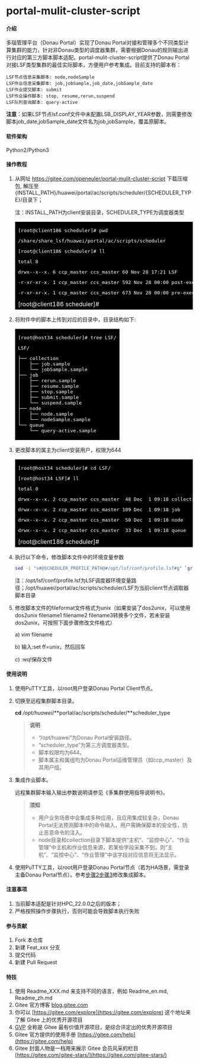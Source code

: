 # portal-mulit-cluster-script

#### 介绍
多瑙管理平台（Donau Portal）实现了Donau Portal对接和管理多个不同类型计算集群的能力，针对非Donau类型的调度器集群，需要根据Donau的规则输出进行对应的第三方脚本脚本适配。portal-mulit-cluster-script提供了Donau Portal对接LSF类型集群的最佳实际脚本，方便用户参考集成。目前支持的脚本有：

````
LSF节点信息采集脚本: node,nodeSample
LSF作业信息采集脚本: job,jobSample,job_date,jobSample_date  
LSF作业提交脚本: submit
LSF作业操作脚本: stop, resume,rerun,suspend
LSF队列查询脚本: query-active
````

**注意**：如果LSF节点lsf.conf文件中未配置LSB_DISPLAY_YEAR参数，则需要修改脚本job_date,jobSample_date文件名为job,jobSample，覆盖原脚本。

#### 软件架构
Python2/Python3


#### 操作教程

1. 从网址 https://gitee.com/openeuler/portal-mulit-cluster-script 下载压缩包, 解压至{INSTALL_PATH}/huawei/portal/ac/scripts/scheduler/{SCHEDULER_TYPE}/目录下；

   注：INSTALL_PATH为client安装目录，SCHEDULER_TYPE为调度器类型

   <table> <tr> <td style='color:#fff;background:black'><pre>[root@client186 scheduler]# pwd</pre>
   <pre>/share/share_lsf/huawei/portal/ac/scripts/scheduler</pre>
   <pre>[root@client186 scheduler]# ll</pre>
   <pre>total 8</pre>
   <pre>drwx--x--x. 6 ccp_master ccs_master 60 Nov 28 17:21 LSF</pre>
   <pre>-r-xr-xr-x. 1 ccp_master ccs_master 592 Nov 28 00:00 post-exec.sh</pre>
   <pre>-r-xr-xr-x. 1 ccp_master ccs_master 673 Nov 28 00:00 pre-exec.sh</pre>
   [root@client186 scheduler]# </td> </tr> </table>

2. 将附件中的脚本上传到对应的目录中，目录结构如下:

   <table> <tr> <td style='color:#fff;background:black'><pre>[root@host34 scheduler]# tree LSF/</pre>
   <pre>LSF/</pre>
   <pre>├── collection
   │   ├── job.sample
   │   └── jobSample.sample
   ├── job
   │   ├── rerun.sample
   │   ├── resume.sample
   │   ├── stop.sample
   │   ├── submit.sample
   │   └── suspend.sample
   ├── node
   │   ├── node.sample
   │   └── nodeSample.sample
   └── queue
       └── query-active.sample </td> </tr> </table>

3. 更改脚本的属主为client安装用户，权限为644

   <table> <tr> <td style='color:#fff;background:black'><pre>[root@host34 scheduler]# cd LSF/</pre>
   <pre>[root@host34 LSF]# ll</pre>
   <pre>total 0</pre>
   <pre>drwx--x--x. 2 ccp_master ccs_master  48 Dec  1 09:18 collection</pre>
   <pre>drwx--x--x. 2 ccp_master ccs_master 109 Dec  1 09:18 job</pre>
   <pre>drwx--x--x. 2 ccp_master ccs_master  50 Dec  1 09:18 node</pre>
   <pre>drwx--x--x. 2 ccp_master ccs_master  33 Dec  1 09:18 queue</pre>
   [root@client186 scheduler]# </td> </tr> </table>

4. 执行以下命令，修改脚本文件中的环境变量参数

   ```sh
   sed -i "s#@SCHEDULER_PROFILE_PATH@#/opt/lsf/conf/profile.lsf#g" `grep @SCHEDULER_PROFILE_PATH@ -rl /opt/huawei/portal/ac/scripts/scheduler/LSF`
   ```

   注：/opt/lsf/conf/profile.lsf为LSF调度器环境变量路径；/opt/huawei/portal/ac/scripts/scheduler/LSF为当前client节点调取器脚本目录

5. 修改脚本文件的fileformat文件格式为unix（如果安装了dos2unix，可以使用dos2unix filename1 filename2 filename3转换多个文件，若未安装dos2unix，可按照下面步骤修改文件格式）

   a)     vim filename

   b)     输入:set ff=unix，然后回车

   c)     :wq!保存文件

#### 使用说明

1. 使用PuTTY工具，以root用户登录Donau Portal Client节点。

2. <span id="step2">切换至远程集群脚本目录。</span>

   **cd** */opt/huawei*/**portal/ac/scripts/scheduler/**scheduler_type

   >**说明**
   >
   >*  “/opt/huawei”为Donau Portal安装路径。
   >*  “scheduler_type”为第三方调度器类型。
   >*  脚本权限均为644。
   >*  脚本属主和属组均为Donau Portal运维管理员（如ccp_master）及其用户组。

3. <span id="step3">集成作业脚本。</span>

   远程集群脚本输入输出参数说明请参见《多集群使用指导说明书》。

   >**须知**
   >
   >* 用户业务场景中会集成多种应用，且应用集成较复杂，Donau Portal无法预测脚本中的命令输入，用户需确保脚本的安全性，防止恶意命令的注入。
   >* node目录和collection目录下脚本提供“主机”、“监控中心”、“作业管理”中主机和作业信息来源，若某些字段采集不到，则“主机”、“监控中心”、“作业管理”中该字段对应信息将无法显示。

4. 使用PuTTY工具，以root用户登录Donau Portal节点（若为HA场景，需登录主备Donau Portal节点）。参考[步骤2](#step2)[步骤3](#step3)修改集成脚本。

#### 注意事项

1. 当前脚本适配是针对HPC_22.0.0之后的版本；
2. 严格按照操作步骤执行，否则可能会导致脚本执行失败

#### 参与贡献

1.  Fork 本仓库
2.  新建 Feat_xxx 分支
3.  提交代码
4.  新建 Pull Request


#### 特技

1.  使用 Readme\_XXX.md 来支持不同的语言，例如 Readme\_en.md, Readme\_zh.md
2.  Gitee 官方博客 [blog.gitee.com](https://blog.gitee.com)
3.  你可以 [https://gitee.com/explore](https://gitee.com/explore) 这个地址来了解 Gitee 上的优秀开源项目
4.  [GVP](https://gitee.com/gvp) 全称是 Gitee 最有价值开源项目，是综合评定出的优秀开源项目
5.  Gitee 官方提供的使用手册 [https://gitee.com/help](https://gitee.com/help)
6.  Gitee 封面人物是一档用来展示 Gitee 会员风采的栏目 [https://gitee.com/gitee-stars/](https://gitee.com/gitee-stars/)
